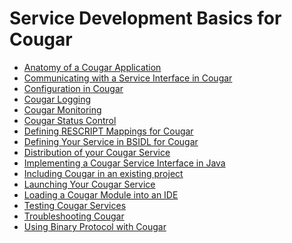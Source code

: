 ---
---
Service Development Basics for Cougar
=====================================

* [Anatomy of a Cougar Application](Anatomy_of_a_Cougar_Application.html)
* [Communicating with a Service Interface in Cougar](Communicating_with_a_Service_Interface_in_Cougar.html)
* [Configuration in Cougar](Configuration_in_Cougar.html)
* [Cougar Logging](Cougar_Logging.html)
* [Cougar Monitoring](Cougar_Monitoring.html)
* [Cougar Status Control](Cougar_Status_Control.html)
* [Defining RESCRIPT Mappings for Cougar](Defining_RESCRIPT_Mappings_for_Cougar.html)
* [Defining Your Service in BSIDL for Cougar](Defining_Your_Service_in_BSIDL_for_Cougar.html)
* [Distribution of your Cougar Service](Distribution_of_your_Cougar_Service.html)
* [Implementing a Cougar Service Interface in Java](Implementing_a_Cougar_Service_Interface_in_Java.html)
* [Including Cougar in an existing project](Including_Cougar_in_an_existing_project.html)
* [Launching Your Cougar Service](Launching_Your_Cougar_Service.html)
* [Loading a Cougar Module into an IDE](Loading_a_Cougar_Module_into_an_IDE.html)
* [Testing Cougar Services](Testing_Cougar_Services.html)
* [Troubleshooting Cougar](Troubleshooting_Cougar.html)
* [Using Binary Protocol with Cougar](Using_Binary_Protocol_with_Cougar.html)

